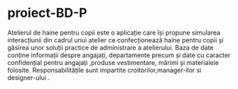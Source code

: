 # proiect-BD-P
  Atelierul de haine pentru copii este o aplicație care își propune simularea interacțiunii din cadrul unui  atelier ce confecționează haine pentru copii și găsirea unor soluții practice de administrare a atelierului.  Baza de date conține informații despre angajați, departamente precum și date cu caracter confidențial  pentru angajați ,produse vestimentare, mărimi și materialele folosite. Responsabilitățile sunt impartite  croitorilor,manager-ilor si designer-ului .

